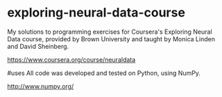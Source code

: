# exploring-neural-data-course
My solutions to programming exercises for Coursera's Exploring Neural Data course, provided by Brown University and taught by Monica Linden and David Sheinberg.

https://www.coursera.org/course/neuraldata

#uses
All code was developed and tested on Python, using NumPy.

http://www.numpy.org/
